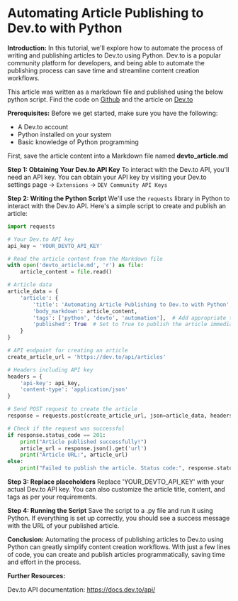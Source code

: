# Automating Article Publishing to Dev.to with Python

**Introduction:** In this tutorial, we'll explore how to automate the process of writing and publishing articles to Dev.to using Python. Dev.to is a popular community platform for developers, and being able to automate the publishing process can save time and streamline content creation workflows.

This article was written as a markdown file and published using the below python script. Find the code on [Github](https://github.com/rambojackson/write-devto-article-using-python) and the article on [Dev.to](https://dev.to/rambojackson/automating-article-publishing-to-devto-with-python-29h3)

**Prerequisites:** Before we get started, make sure you have the following:

* A Dev.to account
* Python installed on your system
* Basic knowledge of Python programming

First, save the article content into a Markdown file named **devto\_article.md**

**Step 1: Obtaining Your Dev.to API Key** To interact with the Dev.to API, you'll need an API key. You can obtain your API key by visiting your Dev.to settings page -> `Extensions` -> `DEV Community API Keys`

**Step 2: Writing the Python Script** We'll use the `requests` library in Python to interact with the Dev.to API. Here's a simple script to create and publish an article:

```python
import requests

# Your Dev.to API key
api_key = 'YOUR_DEVTO_API_KEY'

# Read the article content from the Markdown file
with open('devto_article.md', 'r') as file:
    article_content = file.read()

# Article data
article_data = {
    'article': {
        'title': 'Automating Article Publishing to Dev.to with Python',
        'body_markdown': article_content,
        'tags': ['python', 'devto', 'automation'],  # Add appropriate tags
        'published': True  # Set to True to publish the article immediately
    }
}

# API endpoint for creating an article
create_article_url = 'https://dev.to/api/articles'

# Headers including API key
headers = {
    'api-key': api_key,
    'content-type': 'application/json'
}

# Send POST request to create the article
response = requests.post(create_article_url, json=article_data, headers=headers)

# Check if the request was successful
if response.status_code == 201:
    print("Article published successfully!")
    article_url = response.json().get('url')
    print("Article URL:", article_url)
else:
    print("Failed to publish the article. Status code:", response.status_code)

```

**Step 3: Replace placeholders** Replace 'YOUR\_DEVTO\_API\_KEY' with your actual Dev.to API key. You can also customize the article title, content, and tags as per your requirements.

**Step 4: Running the Script** Save the script to a .py file and run it using Python. If everything is set up correctly, you should see a success message with the URL of your published article.

**Conclusion:** Automating the process of publishing articles to Dev.to using Python can greatly simplify content creation workflows. With just a few lines of code, you can create and publish articles programmatically, saving time and effort in the process.

**Further Resources:**

Dev.to API documentation: https://docs.dev.to/api/
